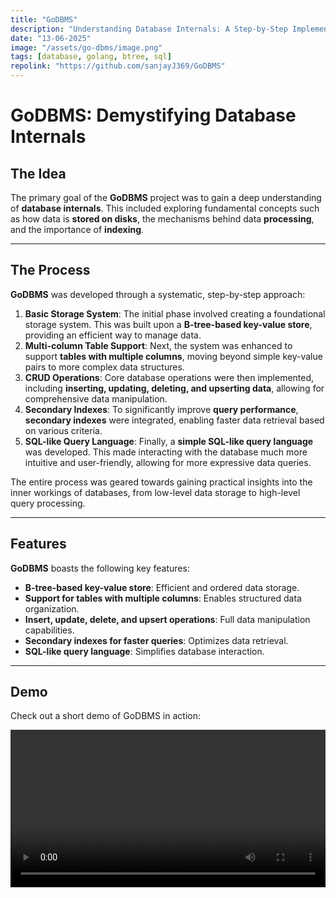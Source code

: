 ```yaml
---
title: "GoDBMS"
description: "Understanding Database Internals: A Step-by-Step Implementation"
date: "13-06-2025"
image: "/assets/go-dbms/image.png"
tags: [database, golang, btree, sql]
repolink: "https://github.com/sanjayJ369/GoDBMS"
---
```


# GoDBMS: Demystifying Database Internals

## The Idea

The primary goal of the **GoDBMS** project was to gain a deep understanding of **database internals**. This included exploring fundamental concepts such as how data is **stored on disks**, the mechanisms behind data **processing**, and the importance of **indexing**.

---

## The Process

**GoDBMS** was developed through a systematic, step-by-step approach:

1.  **Basic Storage System**: The initial phase involved creating a foundational storage system. This was built upon a **B-tree-based key-value store**, providing an efficient way to manage data.
2.  **Multi-column Table Support**: Next, the system was enhanced to support **tables with multiple columns**, moving beyond simple key-value pairs to more complex data structures.
3.  **CRUD Operations**: Core database operations were then implemented, including **inserting, updating, deleting, and upserting data**, allowing for comprehensive data manipulation.
4.  **Secondary Indexes**: To significantly improve **query performance**, **secondary indexes** were integrated, enabling faster data retrieval based on various criteria.
5.  **SQL-like Query Language**: Finally, a **simple SQL-like query language** was developed. This made interacting with the database much more intuitive and user-friendly, allowing for more expressive data queries.

The entire process was geared towards gaining practical insights into the inner workings of databases, from low-level data storage to high-level query processing.

---

## Features

**GoDBMS** boasts the following key features:

- **B-tree-based key-value store**: Efficient and ordered data storage.
- **Support for tables with multiple columns**: Enables structured data organization.
- **Insert, update, delete, and upsert operations**: Full data manipulation capabilities.
- **Secondary indexes for faster queries**: Optimizes data retrieval.
- **SQL-like query language**: Simplifies database interaction.

---

## Demo

Check out a short demo of GoDBMS in action:

<video controls width="100%">
  <source src="/assets/go-dbms/video-1.webm" type="video/webm">
  Your browser does not support the video tag.
</video>
